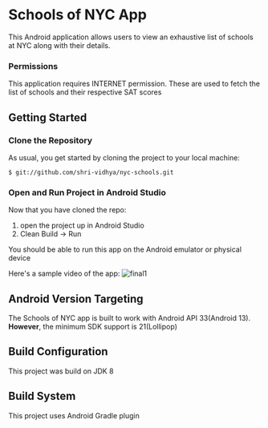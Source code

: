 # Schools of NYC App
This Android application allows users to view an exhaustive list of schools at NYC along with their details.

### Permissions
This application requires INTERNET permission.
These are used to fetch the list of schools and their respective SAT scores

## Getting Started

### Clone the Repository

As usual, you get started by cloning the project to your local machine:

```
$ git://github.com/shri-vidhya/nyc-schools.git
```


### Open and Run Project in Android Studio
Now that you have cloned the repo:


1. open the project up in Android Studio
2. Clean Build -> Run

You should be able to run this app on the Android emulator or physical device

Here's a sample video of the app:
![final1](https://user-images.githubusercontent.com/78934822/207242601-81e0c6d5-759c-474d-9297-191dd2fc1096.gif)

## Android Version Targeting
The Schools of NYC app is built to work with Android API 33(Android 13). **However**, the minimum SDK support is 21(Lollipop)

## Build Configuration
This project was build on JDK 8

## Build System
This project uses Android Gradle plugin
